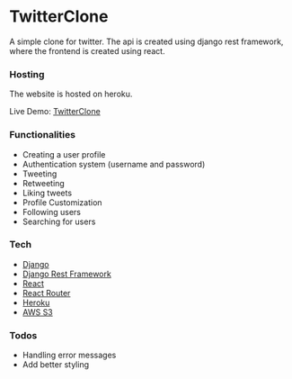 # TwitterClone

A simple clone for twitter. The api is created using django rest framework, where the frontend is created using react.

### Hosting

The website is hosted on heroku.

Live Demo: [TwitterClone]

### Functionalities

  - Creating a user profile
  - Authentication system (username and password)
  - Tweeting
  - Retweeting
  - Liking tweets
  - Profile Customization
  - Following users
  - Searching for users


### Tech

* [Django]
* [Django Rest Framework] 
* [React] 
* [React Router]
* [Heroku]
* [AWS S3]



### Todos

 - Handling error messages
 - Add better styling

  [Django]: <https://www.djangoproject.com/>
  [Django Rest Framework]: <https://www.django-rest-framework.org/>
  [React]: <https://reactjs.org/>
  [React Router]: <https://reactrouter.com>
  [TwitterClone]: <https://parot-twitter-clone.herokuapp.com/>
  [AWS S3]: <https://aws.amazon.com/s3/>
  [Heroku]: <https://www.heroku.com>
  

